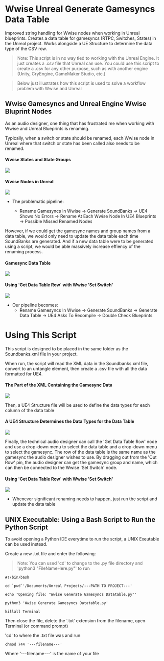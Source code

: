 # Wwise Unreal Generate Gamesyncs Data Table
Improved string handling for Wwise nodes when working in Unreal blueprints. Creates a data table for gamesyncs (RTPC, Switches, States) in the Unreal project. Works alongside a UE Structure to determine the data type of the CSV row.

> Note: This script is in no way tied to working with the Unreal Engine. It just creates a .csv file that Unreal can use. You could use this script to create a .csv for any other purpose, such as with another engine (Unity, CryEngine, GameMaker Studio, etc.)

> Below just illustrates how this script is used to solve a workflow problem with Wwise and Unreal

## Wwise Gamesyncs and Unreal Engine Wwise Bluprint Nodes
As an audio designer, one thing that has frustrated me when working with Wwise and Unreal Blueprints is renaming.

Typically, when a switch or state should be renamed, each Wwise node in Unreal where that switch or state has been called also needs to be renamed. 

#### Wwise States and State Groups
<img src="https://github.com/SoundsLikeJonny/WwiseUnrealGenerateGamesyncsDataTable/blob/master/photos/wwise%20containers.png">

#### Wwise Nodes in Unreal
<img src="https://github.com/SoundsLikeJonny/WwiseUnrealGenerateGamesyncsDataTable/blob/master/photos/nodes%20before.png">

* The problematic pipeline: 

  - Rename Gamesyncs In Wwise -> Generate SoundBanks -> UE4 Shows No Errors -> Rename At Each Wwise Node In UE4 Blueprints -> Possible Missed Renamed Nodes

However, if we could get the gamesync names and group names from a data table, we would only need to update the data table each time SoundBanks are generated. And if a new data table were to be generated using a script, we would be able massively increase effiency of the renaming process.

#### Gamesync Data Table
<img src="https://github.com/SoundsLikeJonny/WwiseUnrealGenerateGamesyncsDataTable/blob/master/photos/data%20table.png">


#### Using 'Get Data Table Row' with Wwise 'Set Switch'
<img src="https://github.com/SoundsLikeJonny/WwiseUnrealGenerateGamesyncsDataTable/blob/master/photos/final%20blueprint%20node.png">

* Our pipeline becomes:
  - Rename Gamesyncs In Wwise -> Generate SoundBanks -> Generate Data Table -> UE4 Asks To Recompile -> Double Check Blueprints

# Using This Script
This script is designed to be placed in the same folder as the Soundbanks.xml file in your project. 

When run, the script will read the XML data in the Soundbanks.xml file, convert to an untangle element, then create a .csv file with all the data formatted for UE4.

#### The Part of the XML Containing the Gamesync Data
<img src="https://github.com/SoundsLikeJonny/WwiseUnrealGenerateGamesyncsDataTable/blob/master/photos/XML.png">

Then, a UE4 Structure file will be used to define the data types for each column of the data table

#### A UE4 Structure Determines the Data Types for the Data Table
<img src="https://github.com/SoundsLikeJonny/WwiseUnrealGenerateGamesyncsDataTable/blob/master/photos/stat.png">


Finally, the technical audio designer can call the 'Get Data Table Row' node and use a drop-down menu to select the data table and a drop-down menu to select the gamesync. The row of the data table is the same name as the gamesync the audio designer wishes to use. By dragging out from the 'Out Row' pin, the audio designer can get the gamesync group and name, which can then be connected to the Wwise 'Set Switch' node.

#### Using 'Get Data Table Row' with Wwise 'Set Switch'
<img src="https://github.com/SoundsLikeJonny/WwiseUnrealGenerateGamesyncsDataTable/blob/master/photos/final%20blueprint%20node.png">

* Whenever significant renaming needs to happen, just run the script and update the data table

## UNIX Executable: Using a Bash Script to Run the Python Script
To avoid opening a Python IDE everytime to run the script, a UNIX Exeutable can be used instead. 

Create a new .txt file and enter the following:

> Note: You can used 'cd' to change to the .py file directory and 'python3 "FileNameHere.py"' to run
```
#!/bin/bash

cd `pwd`'/Documents/Unreal Projects/---PATH TO PROJECT---'

echo 'Opening file: "Wwise Generate Gamesyncs Datatable.py"'

python3 'Wwise Generate Gamesyncs Datatable.py'

killall Terminal
```

Then close the file, delete the '.txt' extension from the filename, open Terminal (or command prompt)

'cd' to where the .txt file was and run
```
chmod 744 '---filename---'
```
Where '---filename---' is the name of your file


